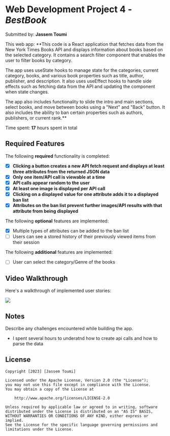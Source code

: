 # Web Development Project 4 - *BestBook*

Submitted by: **Jassem Toumi**

This web app: **This code is a React application that fetches data from the New York Times Books API and displays information about books based on the selected category. It contains a search filter component that enables the user to filter books by category.

The app uses useState hooks to manage state for the categories, current category, books, and various book properties such as title, author, publisher, and description. It also uses useEffect hooks to handle side effects such as fetching data from the API and updating the component when state changes.

The app also includes functionality to slide the intro and main sections, select books, and move between books using a "Next" and "Back" button. It also includes the ability to ban certain properties such as authors, publishers, or current rank.**

Time spent: **17** hours spent in total

## Required Features

The following **required** functionality is completed:

- [x] **Clicking a button creates a new API fetch request and displays at least three attributes from the returned JSON data**
- [x] **Only one item/API call is viewable at a time**
- [x] **API calls appear random to the user**
- [x] **At least one image is displayed per API call**
- [x] **Clicking on a displayed value for one attribute adds it to a displayed ban list**
- [x] **Attributes on the ban list prevent further images/API results with that attribute from being displayed**

The following **optional** features are implemented:

- [x] Multiple types of attributes can be added to the ban list
- [ ] Users can see a stored history of their previously viewed items from their session

The following **additional** features are implemented:

* [ ] User can select the category/Genre of the books

## Video Walkthrough

Here's a walkthrough of implemented user stories:

<a href="https://www.loom.com/share/fc80bb9df7a54c5096a54ab2044feb79">
    <img style="max-width:300px;" src="https://cdn.loom.com/sessions/thumbnails/fc80bb9df7a54c5096a54ab2044feb79-with-play.gif">
</a>

## Notes

Describe any challenges encountered while building the app.
- I spent several hours to underatnd how to create api calls and how to parse the data

## License

    Copyright [2023] [Jassem Toumi]

    Licensed under the Apache License, Version 2.0 (the "License");
    you may not use this file except in compliance with the License.
    You may obtain a copy of the License at

        http://www.apache.org/licenses/LICENSE-2.0

    Unless required by applicable law or agreed to in writing, software
    distributed under the License is distributed on an "AS IS" BASIS,
    WITHOUT WARRANTIES OR CONDITIONS OF ANY KIND, either express or implied.
    See the License for the specific language governing permissions and
    limitations under the License.
